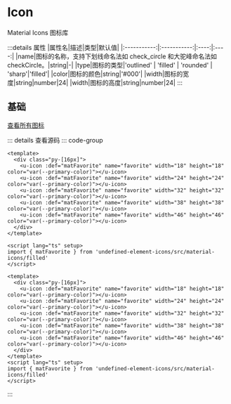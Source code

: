 <!-- import -->
<script setup>
import Basic from '../examples/icon/01.basic.vue'
</script>
<!-- import -->

# Icon

Material Icons 图标库

:::details 属性
|属性名|描述|类型|默认值|
|:-----------:|:-----------:|:----:|:----:|
|name|图标的名称，支持下划线命名法如 check_circle 和大驼峰命名法如 checkCircle。|string|-|
|type|图标的类型|'outlined' \| 'filled' \| 'rounded' \| 'sharp'|'filled'|
|color|图标的颜色|string|'#000'|
|width|图标的宽度|string|number|24|
|width|图标的高度|string|number|24|
:::

## 基础

<a href="https://fonts.google.com/icons" target="_blank">查看所有图标</a>

<!-- component -->
<Basic></Basic>
::: details 查看源码
::: code-group
```vue [template]
<template>
  <div class="py-[16px]">
    <u-icon :def="matFavorite" name="favorite" width="18" height="18" color="var(--primary-color)"></u-icon>
    <u-icon :def="matFavorite" name="favorite" width="24" height="24" color="var(--primary-color)"></u-icon>
    <u-icon :def="matFavorite" name="favorite" width="32" height="32" color="var(--primary-color)"></u-icon>
    <u-icon :def="matFavorite" name="favorite" width="38" height="38" color="var(--primary-color)"></u-icon>
    <u-icon :def="matFavorite" name="favorite" width="46" height="46" color="var(--primary-color)"></u-icon>
  </div>
</template>
```

```vue [script]
<script lang="ts" setup>
import { matFavorite } from 'undefined-element-icons/src/material-icons/filled'
</script>
```

```vue [all]
<template>
  <div class="py-[16px]">
    <u-icon :def="matFavorite" name="favorite" width="18" height="18" color="var(--primary-color)"></u-icon>
    <u-icon :def="matFavorite" name="favorite" width="24" height="24" color="var(--primary-color)"></u-icon>
    <u-icon :def="matFavorite" name="favorite" width="32" height="32" color="var(--primary-color)"></u-icon>
    <u-icon :def="matFavorite" name="favorite" width="38" height="38" color="var(--primary-color)"></u-icon>
    <u-icon :def="matFavorite" name="favorite" width="46" height="46" color="var(--primary-color)"></u-icon>
  </div>
</template>
<script lang="ts" setup>
import { matFavorite } from 'undefined-element-icons/src/material-icons/filled'
</script>

```

:::
<!-- component -->

